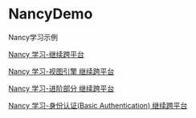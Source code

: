 # NancyDemo
Nancy学习示例

[Nancy 学习-继续跨平台](http://www.cnblogs.com/linezero/p/5121887.html)

[Nancy 学习-视图引擎 继续跨平台](http://www.cnblogs.com/linezero/p/5151305.html)

[Nancy 学习-进阶部分 继续跨平台](http://www.cnblogs.com/linezero/p/5190037.html)

[Nancy 学习-身份认证(Basic Authentication) 继续跨平台](http://www.cnblogs.com/linezero/p/5257912.html)


